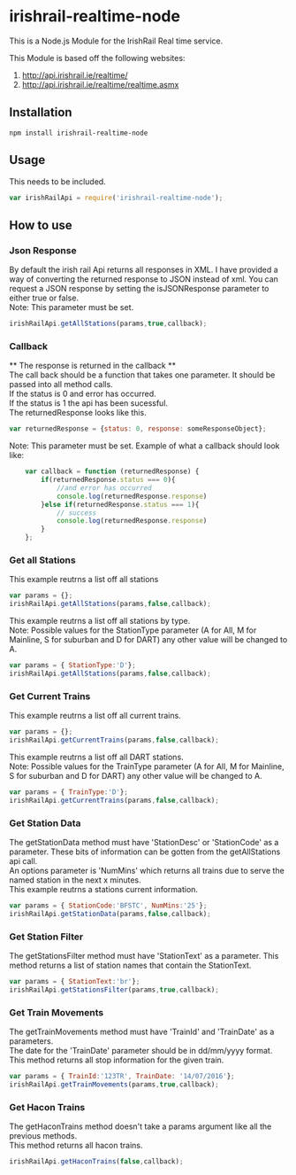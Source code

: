 # irishrail-realtime-node
This is a Node.js Module for the IrishRail Real time service.

This Module is based off the following websites:  
1. http://api.irishrail.ie/realtime/  
2. http://api.irishrail.ie/realtime/realtime.asmx  

## Installation ##

`npm install irishrail-realtime-node`
## Usage ##
This needs to be included.
```javascript
var irishRailApi = require('irishrail-realtime-node');
```
## How to use ##
### Json Response ###
By default the irish rail Api returns all responses in XML. I have provided a way of converting the returned response to JSON instead of xml.
You can request a JSON response by setting the isJSONResponse parameter to either true or false.  
Note: This parameter must be set.
```javascript
irishRailApi.getAllStations(params,true,callback);
```
### Callback ###
** The response is returned in the callback **  
The call back should be a function that takes one parameter. It should be passed into all method calls.  
If the status is 0 and error has occurred.  
If the status is 1 the api has been sucessful.  
The returnedResponse looks like this. 
```javascript
var returnedResponse = {status: 0, response: someResponseObject};
```

Note: This parameter must be set.
Example of what a callback should look like:
```javascript
    var callback = function (returnedResponse) {
        if(returnedResponse.status === 0){
            //and error has occurred
            console.log(returnedResponse.response)
        }else if(returnedResponse.status === 1){
            // success
            console.log(returnedResponse.response)
        }
    };
```
### Get all Stations ###

This example reutrns a list off all stations
```javascript
var params = {};
irishRailApi.getAllStations(params,false,callback);
```
This example reutrns a list off all stations by type.  
Note: Possible values for the StationType parameter (A for All, M for Mainline, S for suburban and D for DART) any other value will be changed to A.
```javascript
var params = { StationType:'D'};
irishRailApi.getAllStations(params,false,callback);
```

### Get Current Trains ###

This example reutrns a list off all current trains.
```javascript
var params = {};
irishRailApi.getCurrentTrains(params,false,callback);
```
This example reutrns a list off all DART stations.  
Note: Possible values for the TrainType parameter (A for All, M for Mainline, S for suburban and D for DART) any other value will be changed to A.
```javascript
var params = { TrainType:'D'};
irishRailApi.getCurrentTrains(params,false,callback);
```

### Get Station Data ###
The getStationData method must have 'StationDesc' or 'StationCode' as a parameter.
These bits of information can be gotten from the getAllStations api call.  
An options parameter is 'NumMins' which returns all trains due to serve the named station in the next x minutes.  
This example reutrns a stations current information.
```javascript
var params = { StationCode:'BFSTC', NumMins:'25'};
irishRailApi.getStationData(params,false,callback);
```
### Get Station Filter ###
The getStationsFilter method must have 'StationText' as a parameter.
This method returns a list of station names that contain the StationText.  
```javascript
var params = { StationText:'br'};
irishRailApi.getStationsFilter(params,true,callback);
```

### Get Train Movements ###
The getTrainMovements method must have 'TrainId' and 'TrainDate' as a parameters.  
The date for the 'TrainDate' parameter should be in dd/mm/yyyy format.  
This method returns all stop information for the given train.
```javascript
var params = { TrainId:'123TR', TrainDate: '14/07/2016'};
irishRailApi.getTrainMovements(params,true,callback);
```

### Get Hacon Trains ###
The getHaconTrains method doesn't take a params argument like all the previous methods.  
This method returns all hacon trains.
```javascript
irishRailApi.getHaconTrains(false,callback);
```
